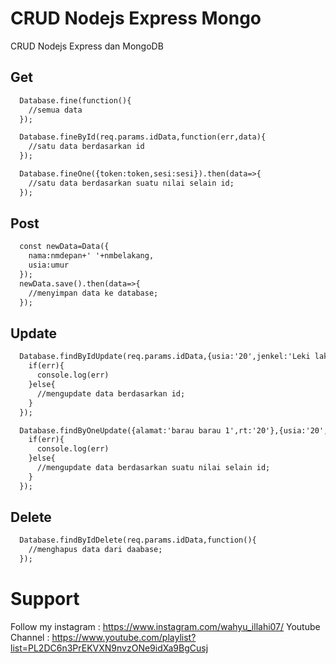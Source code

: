 # CRUD Nodejs Express Mongo
CRUD Nodejs Express dan MongoDB

## Get
``` html
  Database.fine(function(){
    //semua data
  });

  Database.fineById(req.params.idData,function(err,data){
    //satu data berdasarkan id
  });

  Database.fineOne({token:token,sesi:sesi}).then(data=>{
    //satu data berdasarkan suatu nilai selain id;
  });

```

## Post
``` html
  const newData=Data({
    nama:nmdepan+' '+nmbelakang,
    usia:umur
  });
  newData.save().then(data=>{
    //menyimpan data ke database;
  });
```

## Update
``` html
  Database.findByIdUpdate(req.params.idData,{usia:'20',jenkel:'Leki laki'},function(err){
    if(err){
      console.log(err)
    }else{
      //mengupdate data berdasarkan id;
    }
  });

  Database.findByOneUpdate({alamat:'barau barau 1',rt:'20'},{usia:'20',jenkel:'Leki laki'},function(err){
    if(err){
      console.log(err)
    }else{
      //mengupdate data berdasarkan suatu nilai selain id;
    }
  });
```

## Delete
``` html
  Database.findByIdDelete(req.params.idData,function(){
    //menghapus data dari daabase;
  });
```

# Support
Follow my instagram : https://www.instagram.com/wahyu_illahi07/ 
Youtube Channel : https://www.youtube.com/playlist?list=PL2DC6n3PrEKVXN9nvzONe9idXa9BgCusj

